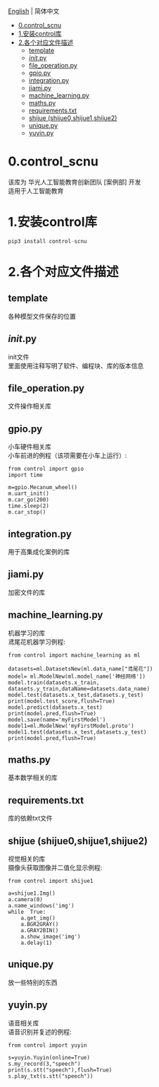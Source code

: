 
[English](README.md) | 简体中文
- [0.control_scnu](#0control_scnu)
- [1.安装control库](#1安装control库)
- [2.各个对应文件描述](#2各个对应文件描述)
  - [template](#template)
  - [_init_.py](#initpy)
  - [file_operation.py](#file_operationpy)
  - [gpio.py](#gpiopy)
  - [integration.py](#integrationpy)
  - [jiami.py](#jiamipy)
  - [machine_learning.py](#machine_learningpy)
  - [maths.py](#mathspy)
  - [requirements.txt](#requirementstxt)
  - [shijue (shijue0,shijue1,shijue2)](#shijue-shijue0shijue1shijue2)
  - [unique.py](#uniquepy)
  - [yuyin.py](#yuyinpy)
# 0.control_scnu
该库为 华光人工智能教育创新团队 [案例部] 开发  
适用于人工智能教育

# 1.安装control库
```python
pip3 install control-scnu
```

# 2.各个对应文件描述
## template
各种模型文件保存的位置

## _init_.py
init文件  
里面使用注释写明了软件、编程块、库的版本信息

## file_operation.py
文件操作相关库

## gpio.py
小车硬件相关库  
小车前进的例程（该项需要在小车上运行）:
```
from control import gpio
import time

m=gpio.Mecanum_wheel()
m.uart_init()
m.car_go(200)
time.sleep(2)
m.car_stop()
```

## integration.py
用于高集成化案例的库

## jiami.py
加密文件的库

## machine_learning.py
机器学习的库  
鸢尾花机器学习例程:
```
from control import machine_learning as ml

datasets=ml.DatasetsNew(ml.data_name["鸢尾花"])
model= ml.ModelNew(ml.model_name['神经网络'])
model.train(datasets.x_train, datasets.y_train,dataName=datasets.data_name)
model.test(datasets.x_test,datasets.y_test)
print(model.test_score,flush=True)
model.predict(datasets.x_test)
print(model.pred,flush=True)
model.save(name='myFirstModel')
model1=ml.ModelNew('myFirstModel.proto')
model1.test(datasets.x_test,datasets.y_test)
print(model.pred,flush=True)
```

## maths.py
基本数学相关的库

## requirements.txt
库的依赖txt文件

## shijue (shijue0,shijue1,shijue2)
视觉相关的库  
摄像头获取图像并二值化显示例程:
```
from control import shijue1

a=shijue1.Img()
a.camera(0)
a.name_windows('img')
while  True:
    a.get_img()
    a.BGR2GRAY()
    a.GRAY2BIN()
    a.show_image('img')
    a.delay(1)
```

## unique.py
放一些特别的东西

## yuyin.py
语音相关库  
语音识别并复述的例程:
```
from control import yuyin

s=yuyin.Yuyin(online=True) 
s.my_record(3,"speech")   
print(s.stt("speech"),flush=True)  
s.play_txt(s.stt("speech"))  